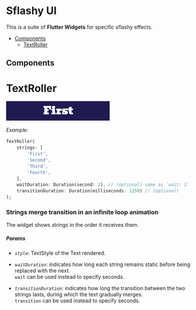 # Sflashy UI

This is a suite of **Flutter Widgets** for specific sflashy effects.


- [Components](#components)
    -  [TextRoller](#textroller)

## Components

# TextRoller

![Alt text](https://github.com/doc-code-hub/sflashy_ui/blob/main/example/assets/TextRoller%20-%20Example.gif?raw=true)

*Example:*

```dart
TextRoller(
    strings: [
        'First',
        'Second',
        'Third',
        'Fourth',
    ],
    waitDuration: Duration(second: 2), // (optional) same as `wait: 2`
    transitionDuration: Duration(milliseconds: 1250) // (optional)
);
```
### Strings merge transition in an infinite loop animation


The widget shows strings in the order it receives them.

##### Params

- *`style`*: TextStyle of the Text rendered.

- *`waitDuration`*: indicates how long each string remains static before being replaced with the next.  
  `wait` can be used instead to specify seconds.

- *`transitionDuration`*: indicates how long the transition between the two strings lasts, during which the text gradually merges.  
`transition` can be used instead to specify seconds.


